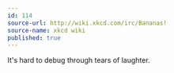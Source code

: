 ```yaml
---
id: 114
source-url: http://wiki.xkcd.com/irc/Bananas!
source-name: xkcd wiki
published: true
---
```


<p>It's hard to debug through tears of laughter.</p>


